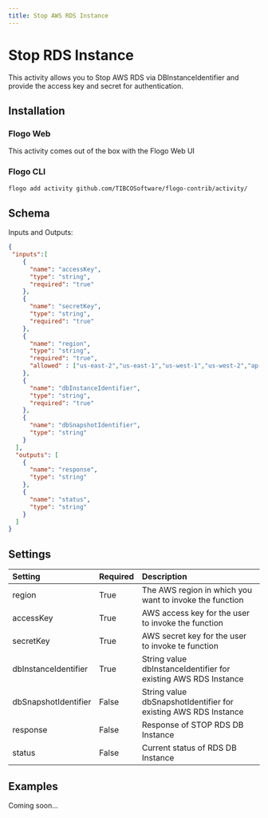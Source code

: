 ```yaml
---
title: Stop AWS RDS Instance
---
```


# Stop RDS Instance
This activity allows you to Stop AWS RDS via DBInstanceIdentifier and provide the access key and secret for authentication.

## Installation
### Flogo Web
This activity comes out of the box with the Flogo Web UI
### Flogo CLI
```bash
flogo add activity github.com/TIBCOSoftware/flogo-contrib/activity/
```

## Schema
Inputs and Outputs:

```json
{
 "inputs":[
    {
      "name": "accessKey",
      "type": "string",
      "required": "true"
    },
    {
      "name": "secretKey",
      "type": "string",
      "required": "true"
    },
    {
      "name": "region",
      "type": "string",
      "required": "true",
      "allowed" : ["us-east-2","us-east-1","us-west-1","us-west-2","ap-south-1","ap-northeast-2","ap-southeast-1","ap-southeast-2","ap-northeast-1","cn-northwest-1","ca-central-1","eu-central-1","eu-west-1","eu-west-2","sa-east-1"]
    },
	{
      "name": "dbInstanceIdentifier",
      "type": "string",
      "required": "true"
    },
	{
      "name": "dbSnapshotIdentifier",
      "type": "string"
    }
  ],
  "outputs": [
    {
      "name": "response",
      "type": "string"
    },
	{
      "name": "status",
      "type": "string"
    }
  ]
}
```

## Settings
| Setting     				| Required | Description 																	|
|:----------------------	|:---------|:-------------------------------------------------------------------------------|
| region      				| True     | The AWS region in which you want to invoke the function 						|
| accessKey   				| True     | AWS access key for the user to invoke the function 							|
| secretKey   				| True     | AWS secret key for the user to invoke te function 								|
| dbInstanceIdentifier  	| True     | String value dbInstanceIdentifier for existing AWS RDS Instance				|
| dbSnapshotIdentifier 		| False    | String value dbSnapshotIdentifier for existing AWS RDS Instance 				|
| response  				| False    | Response of STOP RDS DB Instance												|
| status      				| False    | Current status of RDS DB Instance												|

## Examples
Coming soon...